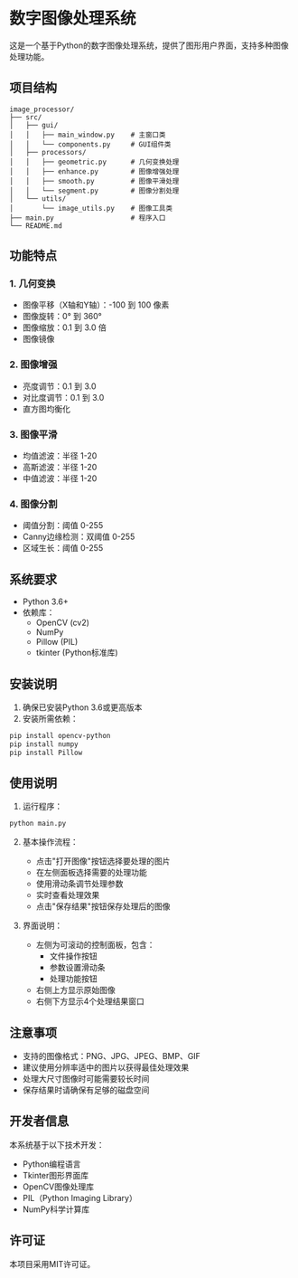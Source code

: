 # 数字图像处理系统

这是一个基于Python的数字图像处理系统，提供了图形用户界面，支持多种图像处理功能。

## 项目结构

```
image_processor/
├── src/
│   ├── gui/
│   │   ├── main_window.py    # 主窗口类
│   │   └── components.py     # GUI组件类
│   ├── processors/
│   │   ├── geometric.py      # 几何变换处理
│   │   ├── enhance.py        # 图像增强处理
│   │   ├── smooth.py         # 图像平滑处理
│   │   └── segment.py        # 图像分割处理
│   └── utils/
│       └── image_utils.py    # 图像工具类
├── main.py                   # 程序入口
└── README.md
```

## 功能特点

### 1. 几何变换
- 图像平移（X轴和Y轴）：-100 到 100 像素
- 图像旋转：0° 到 360°
- 图像缩放：0.1 到 3.0 倍
- 图像镜像

### 2. 图像增强
- 亮度调节：0.1 到 3.0
- 对比度调节：0.1 到 3.0
- 直方图均衡化

### 3. 图像平滑
- 均值滤波：半径 1-20
- 高斯滤波：半径 1-20
- 中值滤波：半径 1-20

### 4. 图像分割
- 阈值分割：阈值 0-255
- Canny边缘检测：双阈值 0-255
- 区域生长：阈值 0-255

## 系统要求

- Python 3.6+
- 依赖库：
  - OpenCV (cv2)
  - NumPy
  - Pillow (PIL)
  - tkinter (Python标准库)

## 安装说明

1. 确保已安装Python 3.6或更高版本
2. 安装所需依赖：
```bash
pip install opencv-python
pip install numpy
pip install Pillow
```

## 使用说明

1. 运行程序：
```bash
python main.py
```

2. 基本操作流程：
   - 点击"打开图像"按钮选择要处理的图片
   - 在左侧面板选择需要的处理功能
   - 使用滑动条调节处理参数
   - 实时查看处理效果
   - 点击"保存结果"按钮保存处理后的图像

3. 界面说明：
   - 左侧为可滚动的控制面板，包含：
     - 文件操作按钮
     - 参数设置滑动条
     - 处理功能按钮
   - 右侧上方显示原始图像
   - 右侧下方显示4个处理结果窗口

## 注意事项

- 支持的图像格式：PNG、JPG、JPEG、BMP、GIF
- 建议使用分辨率适中的图片以获得最佳处理效果
- 处理大尺寸图像时可能需要较长时间
- 保存结果时请确保有足够的磁盘空间

## 开发者信息

本系统基于以下技术开发：
- Python编程语言
- Tkinter图形界面库
- OpenCV图像处理库
- PIL（Python Imaging Library）
- NumPy科学计算库

## 许可证

本项目采用MIT许可证。